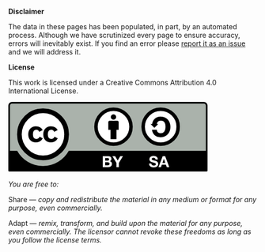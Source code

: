 **Disclaimer**

The data in these pages has been populated, in part, by an automated process. Although we have scrutinized every page to ensure accuracy, errors will inevitably exist. If you find an error please [report it as an issue](https://github.com/morinlab/LLMPP/issues/new) and we will address it. 

**License**

This work is licensed under a Creative Commons Attribution 4.0 International License. 

![CC BY-SA logo](images/by-sa.png)

*You are free to:*

Share — *copy and redistribute the material in any medium or format for any purpose, even commercially.*

Adapt — *remix, transform, and build upon the material for any purpose, even commercially.
The licensor cannot revoke these freedoms as long as you follow the license terms.*